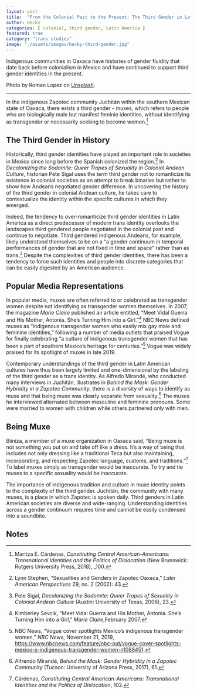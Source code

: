 ```yaml
---
layout: post
title:  "From the Colonial Past to the Present: The Third Gender in Latin American Cultures"
author: becky
categories: [ colonial, third gender, Latin America ]
featured: true
category: "trans studies"
image: "./assets/images/becky-third-gender.jpg"
---
```


Indigenous communities in Oaxaca have histories of gender fluidity that date back before colonialism in Mexico and have continued to support third gender identities in the present.

Photo by Roman Lopez on [Unsplash](https://unsplash.com/photos/92XOQbvqpdU).

<hr>

In the indigenous Zapotec community Juchitán within the southern Mexican state of Oaxaca, there exists a third gender - muxes, which refers to people who are biologically male but manifest feminie identities, without identifying as transgender or necessarily seeking to become women.[^1] 


## The Third Gender in History

Historically, third gender identities have played an important role in societies in Mexico since long before the Spanish colonized the region.[^2] In _Decolonizing the Sodomite: Queer Tropes of Sexuality in Colonial Andean Culture_, historian Pete Sigal uses the term third gender not to romanticize its existence in colonial societies as an attempt to break binaries but rather to show how Andeans negotiated gender difference. In uncovering the history of the third gender in colonial Andean culture, he takes care to contextualize the identity within the specific cultures in which they emerged. 

Indeed, the tendency to over-romanticize third gender identities in Latin America as a direct predecessor of modern trans identity overlooks the landscapes third gendered people negotiated in the colonial past and continue to negotiate. Third gendered indigenous Andeans, for example, likely understood themselves to be on a “a gender continuum in temporal performances of gender that are not fixed in time and space” rather than as trans.[^3] Despite the complexities of third gender identities, there has been a tendency to force such identities and people into discrete categories that can be easily digested by an American audience.  


## Popular Media Representations

In popular media, muxes are often referred to or celebrated as transgender women despite not identifying as transgender women themselves. In 2007, the magazine _Marie Claire_ published an article entitled, “Meet Vidal Guerra and His Mother, Antonia. She’s Turning Him into a Girl.”[^4] NBC News defined muxes as “indigenous transgender women who easily mix gay male and feminine identities,” following a number of media outlets that praised Vogue for finally celebrating “a culture of indigenous transgender women that has been a part of southern Mexico’s heritage for centuries.”[^5] Vogue was widely praised for its spotlight of muxes in late 2019.

Contemporary understandings of the third gender in Latin American cultures have thus been largely limited and one-dimensional by the labeling of the third gender as a trans identity. As Alfredo Mirandé, who conducted many interviews in Juchitán, illustrates in _Behind the Mask: Gender Hybridity in a Zapotec Community_, there is a diversity of ways to identify as muxe and that being muxe was clearly separate from sexuality.[^6] The muxes he interviewed alternated between masculine and feminine pronouns. Some were married to women with children while others partnered only with men. 

## Being Muxe

Biiniza, a member of a muxe organization in Oaxaca said, “Being muxe is not something you put on and take off like a dress. It’s a way of being that includes not only dressing like a traditional Teca but also maintaining, incorporating, and respecting Zapotec language, customs, and traditions.”[^7] To label muxes simply as transgender would be inaccurate. To try and tie muxes to a specific sexuality would be inaccurate. 

The importance of indigenous tradition and culture in muxe identity points to the complexity of the third gender. Juchitán, the community with many muxes, is a place in which Zapotec is spoken daily. Third genders in Latin American societies are diverse and wide-ranging. Understanding identities across a gender continuum requires time and cannot be easily condensed into a soundbite. 


<!-- Footnotes themselves at the bottom. -->
## Notes

[^1]:
     Maritza E. Cárdenas, _Constituting Central American-Americans: Transnational Identities and the Politics of Dislocation_ (New Brunswick: Rutgers University Press, 2018), _100. 

[^2]:
     Lynn Stephen, “Sexualities and Genders in Zapotec Oaxaca,” _Latin American Perspectives_ 29, no. 2 (2002): 43. 

[^3]:
     Pete Sigal, _Decolonizing the Sodomite: Queer Tropes of Sexuality in Colonial Andean Culture_ (Austin: University of Texas, 2006), 23.  

[^4]:
     Kimberley Sevcik, “Meet Vidal Guerra and His Mother, Antonia. She’s Turning Him into a Girl,” _Marie Claire_,February 2007. 

[^5]:
     NBC News, “Vogue cover spotlights Mexico’s indigenous transgender women,” _NBC News_, November 21, 2019, https://www.nbcnews.com/feature/nbc-out/vogue-cover-spotlights-mexico-s-indigenous-transgender-women-n1088451.

[^6]:
     Alfrendo Mirandé, _Behind the Mask: Gender Hybridity in a Zapotec Community_ (Tucson: University of Arizona Press, 2017), 61. 

[^7]:
     Cárdenas, _Constituting Central American-Americans: Transnational Identities and the Politics of Dislocation_, 102. 

